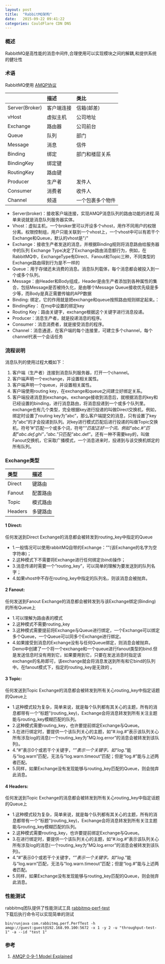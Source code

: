 ```yaml
---
layout: post
title:  "RabbitMQ架构"
date:   2015-09-22 09:41:22
categories: CouldFlare CDN DNS
---
```


### 概述
RabbitMQ是高性能的消息中间件,合理使用可以实现模块之间的解耦,和提供系统的健壮性

### 术语
RabbitMQ使用 [AMQP协议](https://www.rabbitmq.com/resources/specs/amqp0-9-1.pdf)

|                | 描述      | 类比           |
|:---------------|:---------|:--------------|
| Server(Broker) | 客户端连接 | 信箱(邮差)      |
| vHost          | 虚拟主机   | 公司地址        |
| Exchange       | 路由器    | 公司前台        |
| Queue          | 队列      | 部门           |
| Message        | 消息      | 信件           |
| Binding        | 绑定      | 部门和楼层关系   |
| BindingKey     | 绑定键    |               |
| RoutingKey     | 路由键    |               |
| Producer       | 生产者    | 发件人         |
| Consumer       | 消费者    | 收件人         |
| Channel        | 频道      | 一个包裹多个物件 |

+ Server(broker)：接收客户端连接，实现AMQP消息队列的路由功能的进程.简单来说就是消息队列服务器实体。
+ Vhost：虚拟主机，一个broker里可以开设多个vhost，用作不同用户的权限分离。权限控制组，用户只能关联到一个vhost上，一个vhost中可以有若干个Exchange和Queue，默认的vhost是"/"
+ Exchange：接收生产者发送的消息，并根据Binding规则将消息路由给服务器中的队列 Exchange Type决定了Exchange路由消息额行为，例如，在RabbitMQ中，ExchangeType有Direct、Fanout和Topic三种，不同类型的Exchange路由得到行为是不一样的
+ Queue：用于存储还未消费的消息。消息队列载体，每个消息都会被投入到一个或多个队列。
+ Message：由Header和Body组成，Header是由生产者添加到各种属性的集合，包括Message是否被持久化，是由哪个Message Queue接收优先级是多少等，而Body是真正需要传输的APP数据
+ Binding: 绑定，它的作用就是把exchange和queue按照路由规则绑定起来。：
+ BindingKey： 在mq中设置的绑定key
+ Routing Key：路由关键字，exchange根据这个关键字进行消息投递。
+ Producer：消息生产者，就是投递消息的程序。
+ Consumer：消息消费者，就是接受消息的程序。
+ Channel：消息通道，在客户端的每个连接里，可建立多个channel，每个channel代表一个会话任务

### 流程说明
消息队列的使用过程大概如下：
1. 客户端（生产者）连接到消息队列服务器，打开一个channel。
2. 客户端声明一个exchange，并设置相关属性。
3. 客户端声明一个queue，并设置相关属性。
4. 客户端使用routing key，在exchange和queue之间建立好绑定关系。
5. 客户端投递消息到exchange。exchange接收到消息后，就根据消息的key和已经设置的binding，进行消息路由，将消息投递到一个或多个队列里。
exchange也有几个类型，完全根据key进行投递的叫做Direct交换机，例如，绑定时设置了routing key为”abc”，那么客户端提交的消息，只有设置了key为”abc”的才会投递到队列。对key进行模式匹配后进行投递的叫做Topic交换机，符号”#”匹配一个或多个词，符号”*”匹配正好一个词。例如”abc.#”匹配”abc.def.ghi”，”abc.*”只匹配”abc.def”。还有一种不需要key的，叫做Fanout交换机，它采取广播模式，一个消息进来时，投递到与该交换机绑定的所有队列。

### Exchange类型

| 类型     | 描述    |
|:--------|:-------|
| Direct  | 键路由  |
| Fanout  | 配置路由 |
| Topic   | 模式路由 |
| Headers | 多键路由 |

#### 1 Direct:
任何发送到Direct Exchange的消息都会被转发到routing_key中指定的Queue
+ 1.一般情况可以使用rabbitMQ自带的Exchange：””(该Exchange的名字为空字符串)；
+ 2.这种模式下不需要将Exchange进行任何绑定(bind)操作；
+ 3.消息传递时需要一个“routing_key”，可以简单的理解为要发送到的队列名字；
+ 4.如果vhost中不存在routing_key中指定的队列名，则该消息会被抛弃。
#### 2 Fanout:
任何发送到Fanout Exchange的消息都会被转发到与该Exchange绑定(Binding)的所有Queue上
+ 1.可以理解为路由表的模式
+ 2.这种模式不需要routing_key
+ 3.这种模式需要提前将Exchange与Queue进行绑定，一个Exchange可以绑定多个Queue，一个Queue可以同多个Exchange进行绑定。
+ 4.如果接受到消息的Exchange没有与任何Queue绑定，则消息会被抛弃。
Demo中创建了一个将一个exchange和一个queue进行fanout类型的bind.但是发送信息时没有用到它，如果要用到它，只要在发送消息时指定该exchange的名称即可，该exchange就会将消息发送到所有和它bind的队列中。在fanout模式下，指定的routing_key是无效的 。
#### 3 Topic:
任何发送到Topic Exchange的消息都会被转发到所有关心routing_key中指定话题的Queue上
+ 1.这种模式较为复杂，简单来说，就是每个队列都有其关心的主题，所有的消息都带有一个“标题”(routing_key)，Exchange会将消息转发到所有关注主题能与routing_key模糊匹配的队列。
+ 2.这种模式需要routing_key，也许要提前绑定Exchange与Queue。
+ 3.在进行绑定时，要提供一个该队列关心的主题，如“#.log.#”表示该队列关心所有涉及log的消息(一个routing_key为”MQ.log.error”的消息会被转发到该队列)。
+ 4.“#”表示0个或若干个关键字，“*”表示一个关键字。如“log.*”能与“log.warn”匹配，无法与“log.warn.timeout”匹配；但是“log.#”能与上述两者匹配。
+ 5.同样，如果Exchange没有发现能够与routing_key匹配的Queue，则会抛弃此消息。
#### 4 Headers:
任何发送到Topic Exchange的消息都会被转发到所有关心routing_key中指定话题的Queue上
+ 1.这种模式较为复杂，简单来说，就是每个队列都有其关心的主题，所有的消息都带有一个“标题”(routing_key)，Exchange会将消息转发到所有关注主题能与routing_key模糊匹配的队列。
+ 2.这种模式需要routing_key，也许要提前绑定Exchange与Queue。
+ 3.在进行绑定时，要提供一个该队列关心的主题，如“#.log.#”表示该队列关心所有涉及log的消息(一个routing_key为”MQ.log.error”的消息会被转发到该队列)。
+ 4.“#”表示0个或若干个关键字，“*”表示一个关键字。如“log.*”能与“log.warn”匹配，无法与“log.warn.timeout”匹配；但是“log.#”能与上述两者匹配。
+ 5.同样，如果Exchange没有发现能够与routing_key匹配的Queue，则会抛弃此消息。

### 性能测试
rabbitmq团队提供了性能测试工具 [rabbitmq-perf-test](https://github.com/rabbitmq/rabbitmq-perf-test)<br/>
下载后执行命令可以实现简单的测试
```
bin/runjava com.rabbitmq.perf.PerfTest -h amqp://guest:guest@192.168.99.100:5672 -x 1 -y 2 -u "throughput-test-1" -a --id "test 1"
```

### 参考
1. [AMQP 0-9-1 Model Explained](https://www.rabbitmq.com/tutorials/amqp-concepts.html)

